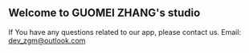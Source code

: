 ## Welcome to GUOMEI ZHANG's studio

If You have any questions related to our app, please contact us.
Email: dev_zgm@outlook.com
